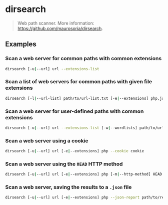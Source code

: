 # dirsearch

> Web path scanner. More information: <https://github.com/maurosoria/dirsearch>.

## Examples

### Scan a web server for common paths with common extensions

```bash
dirsearch [-u|--url] url --extensions-list
```

### Scan a list of web servers for common paths with given file extensions

```bash
dirsearch [-l|--url-list] path/to/url-list.txt [-e|--extensions] php,jsp,aspx,...
```

### Scan a web server for user-defined paths with common extensions

```bash
dirsearch [-u|--url] url --extensions-list [-w|--wordlists] path/to/url-paths1.txt,path/to/url-paths2.txt,...
```

### Scan a web server using a cookie

```bash
dirsearch [-u|--url] url [-e|--extensions] php --cookie cookie
```

### Scan a web server using the `HEAD` HTTP method

```bash
dirsearch [-u|--url] url [-e|--extensions] php [-m|--http-method] HEAD
```

### Scan a web server, saving the results to a `.json` file

```bash
dirsearch [-u|--url] url [-e|--extensions] php --json-report path/to/report.json
```

